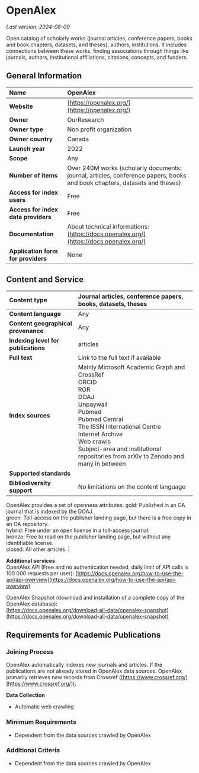 # OpenAlex

*Last version: 2024-08-09*

Open catalog of scholarly works (journal articles, conference papers, books and book chapters, datasets, and theses), authors, institutions. It includes connections between these works, finding associations through things like journals, authors, institutional affiliations, citations, concepts, and funders. 

## General Information

| Name | OpenAlex |
| :---- | :---- |
| **Website** | [https://openalex.org/](https://openalex.org/) |
| **Owner** | OurResearch |
| **Owner type** | Non profit organization |
| **Owner country** | Canada |
| **Launch year** | 2022 |
| **Scope** | Any |
| **Number of items** | Over 240M works (scholarly documents: journal, articles, conference papers, books and book chapters, datasets and theses) |
| **Access for index users** | Free |
| **Access for index data providers** | Free |
| **Documentation** | About technical informations: [https://docs.openalex.org/](https://docs.openalex.org/)  |
| **Application form for providers** | None |

## Content and Service

| Content type | Journal articles, conference papers, books, datasets, theses |
| :---- | :---- |
| **Content language** | Any |
| **Content geographical provenance** | Any |
| **Indexing level for publications** | articles |
| **Full text** | Link to the full text if available |
| **Index sources** | Mainly Microsoft Academic Graph and CrossRef <br/>ORCID <br/>ROR <br/>DOAJ <br/>Unpaywall <br/>Pubmed <br/>Pubmed Central <br/>The ISSN International Centre <br/>Internet Archive  <br/>Web crawls <br/>Subject-area and institutional repositories from arXiv to Zenodo and many in between |
| **Supported standards** | |
|**Bibliodiversity support** |  No limitations on the content language
OpenAlex provides a set of openness attributes:
gold: Published in an OA journal that is indexed by the DOAJ.  
green: Toll-access on the publisher landing page, but there is a free copy in an OA repository.  
hybrid: Free under an open license in a toll-access journal.  
bronze: Free to read on the publisher landing page, but without any identifiable license.  
closed: All other articles. |

**Additional services**  
OpenAlex API (Free and no authentication needed, daily limit of API calls is 100 000 requests per user): [https://docs.openalex.org/how-to-use-the-api/api-overview](https://docs.openalex.org/how-to-use-the-api/api-overview) 

OpenAlex Snapshot (download and installation of a complete copy of the OpenAlex database):  
[https://docs.openalex.org/download-all-data/openalex-snapshot](https://docs.openalex.org/download-all-data/openalex-snapshot) 

## Requirements for Academic Publications

### Joining Process

OpenAlex automatically indexes new journals and articles. If the publications are not already stored in OpenAlex data sources. OpenAlex primarily retrieves new records from Crossref ([https://www.crossref.org/](https://www.crossref.org/)).

**Data Collection** 

* Automatic web crawling

### Minimum Requirements

* Dependent from the data sources crawled by OpenAlex

### Additional Criteria

* Dependent from the data sources crawled by OpenAlex

